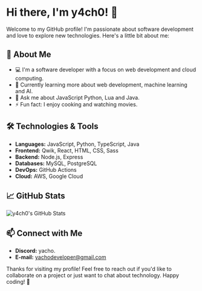 # Hi there, I'm y4ch0! 👋

Welcome to my GitHub profile! I'm passionate about software development and love to explore new technologies. Here's a little bit about me:

## 🚀 About Me

- 💻 I'm a software developer with a focus on web development and cloud computing.
- 🌱 Currently learning more about web development, machine learning and AI.
- 💬 Ask me about JavaScript Python, Lua and Java.
- ⚡ Fun fact: I enjoy cooking and watching movies.

## 🛠️ Technologies & Tools

- **Languages:** JavaScript, Python, TypeScript, Java
- **Frontend:** Qwik, React, HTML, CSS, Sass
- **Backend:** Node.js, Express
- **Databases:** MySQL, PostgreSQL
- **DevOps:** GitHub Actions
- **Cloud:** AWS, Google Cloud

## 📈 GitHub Stats

![y4ch0's GitHub Stats](https://github-readme-stats.vercel.app/api?username=y4ch0&show_icons=true&theme=radical)

## 📫 Connect with Me
- **Discord:** yacho.
- **E-mail:** yachodeveloper@gmail.com

Thanks for visiting my profile! Feel free to reach out if you'd like to collaborate on a project or just want to chat about technology. Happy coding! 🚀
